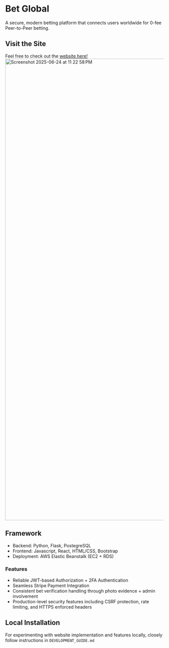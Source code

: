 # Bet Global

A secure, modern betting platform that connects users worldwide for 0-fee Peer-to-Peer betting. 

## Visit the Site
Feel free to check out the [website here!](https://betgloballive.com/landing)
<img width="1468" alt="Screenshot 2025-06-24 at 11 22 58 PM" src="https://github.com/user-attachments/assets/640e0de3-69bc-405c-8811-3055b618671e" />

## Framework
* Backend: Python, Flask, PostegreSQL
* Frontend: Javascript, React, HTML/CSS, Bootstrap
* Deployment: AWS Elastic Beanstalk (EC2 + RDS)

### Features
* Reliable JWT-based Authorization + 2FA Authentication
* Seamless Stripe Payment Integration
* Consistent bet verification handling through photo evidence + admin involvement
* Production-level security features including CSRF protection, rate limiting, and HTTPS enforced headers


## Local Installation

For experimenting with website implementation and features locally, closely follow instructions in `DEVELOPMENT_GUIDE.md`
